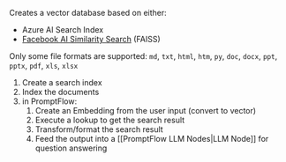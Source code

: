 Creates a vector database based on either:
- Azure AI Search Index
- [Facebook AI Similarity Search](https://github.com/facebookresearch/faiss) (FAISS) 

Only some file formats are supported: `md`, `txt`, `html`, `htm`, `py`, `doc`, `docx`, `ppt`, `pptx`, `pdf`, `xls`, `xlsx`

1. Create a search index
2. Index the documents
3. in PromptFlow:
	1. Create an Embedding from the user input (convert to vector)
	2. Execute a lookup to get the search result
	3. Transform/format the search result
	4. Feed the output into a [[PromptFlow LLM Nodes|LLM Node]] for question answering
